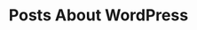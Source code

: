 ---
layout: category
title: Posts About WordPress
category: wordpress
permalink: /categories/wordpress/
breadcrumb: WordPress
---